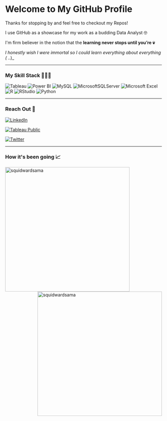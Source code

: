 # **Welcome to My GitHub Profile**

Thanks for stopping by and feel free to checkout my Repos!

I use GitHub as a showcase for my work as a  budding Data Analyst 🤓

I'm firm believer in the notion that the **learning never stops until you’re 💀** 

_I honestly wish I were immortal so I could learn everything about everything ( ._.)_

---
###  My Skill Stack 👨🏾‍💻

![Tableau](https://img.shields.io/badge/Tableau-E97627?style=for-the-badge&logo=Tableau&logoColor=white) 
![Power BI](https://img.shields.io/badge/PowerBI-F2C811?style=for-the-badge&logo=Power%20BI&logoColor=black) 
![MySQL](https://img.shields.io/badge/MySQL-00000F?style=for-the-badge&logo=mysql&logoColor=white)
![MicrosoftSQLServer](https://img.shields.io/badge/Microsoft%20SQL%20Server-CC2927?style=for-the-badge&logo=microsoft%20sql%20server&logoColor=white) 
![Microsoft Excel](https://img.shields.io/badge/Microsoft_Excel-217346?style=for-the-badge&logo=microsoft-excel&logoColor=white) 
![R](https://img.shields.io/badge/r-%23276DC3.svg?style=for-the-badge&logo=r&logoColor=white)
![RStudio](https://img.shields.io/badge/RStudio-75AADB?style=for-the-badge&logo=RStudio&logoColor=white) 
![Python](https://img.shields.io/badge/Python-FFD43B?style=for-the-badge&logo=python&logoColor=darkgreen)

---

### Reach Out 🤝

[![LinkedIn](https://img.shields.io/badge/linkedin-%230077B5.svg?style=for-the-badge&logo=linkedin&logoColor=white)](https://www.linkedin.com/in/squidwardsama/) 

[![Tableau Public](https://img.shields.io/badge/Tableau_Public-%232C2D72.svg?style=for-the-badge&logo=Tableau&&logoColor=white)](https://public.tableau.com/app/profile/livingston.akoma)

[![Twitter](https://img.shields.io/badge/Twitter-1DA1F2?style=for-the-badge&logo=twitter&logoColor=white)](https://twitter.com/SquidWardSama)

---
### How it's been going 📈

<div >
    <img align="left" src="https://github-readme-stats.vercel.app/api?username=squidwardsama&count_private=true&show_icons=true&theme=dracula"  width="400px" alt="squidwardsama">
    &nbsp;&nbsp;
    &nbsp;&nbsp;
    <img align="right" src="https://github-readme-stats.vercel.app/api/top-langs/?username=squidwardsama&layout=compact&theme=dracula"  width="400px" alt="squidwardsama">
</div>

[4]:	https://img.shields.io/badge/MySQL-316192?style=for-the-badge&logo=mysql&logoColor=white
